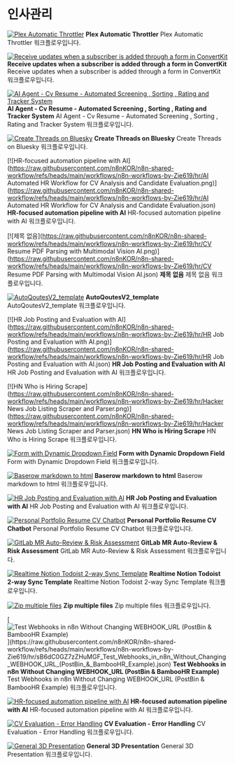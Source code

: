 # 인사관리

[![Plex Automatic Throttler](https://raw.githubusercontent.com/n8nKOR/n8n-shared-workflow/refs/heads/main/workflows/n8n-workflows-by-Zie619/hr/11_Plex_Automatic_Throttler.png)](https://raw.githubusercontent.com/n8nKOR/n8n-shared-workflow/refs/heads/main/workflows/n8n-workflows-by-Zie619/hr/11_Plex_Automatic_Throttler.json)
**Plex Automatic Throttler**
Plex Automatic Throttler 워크플로우입니다.

[![Receive updates when a subscriber is added through a form in ConvertKit](https://raw.githubusercontent.com/n8nKOR/n8n-shared-workflow/refs/heads/main/workflows/n8n-workflows-by-Zie619/hr/28_Receive_updates_when_a_subscriber_is_added_through_a_form_in_ConvertKit.png)](https://raw.githubusercontent.com/n8nKOR/n8n-shared-workflow/refs/heads/main/workflows/n8n-workflows-by-Zie619/hr/28_Receive_updates_when_a_subscriber_is_added_through_a_form_in_ConvertKit.json)
**Receive updates when a subscriber is added through a form in ConvertKit**
Receive updates when a subscriber is added through a form in ConvertKit 워크플로우입니다.

[![AI Agent - Cv Resume - Automated Screening , Sorting , Rating and Tracker System](https://raw.githubusercontent.com/n8nKOR/n8n-shared-workflow/refs/heads/main/workflows/n8n-workflows-by-Zie619/hr/2ddwHvuidKc6lZia_AI_Agent_-_Cv_Resume_-_Automated_Screening_,_Sorting_,_Rating_and_Tracker_System.png)](https://raw.githubusercontent.com/n8nKOR/n8n-shared-workflow/refs/heads/main/workflows/n8n-workflows-by-Zie619/hr/2ddwHvuidKc6lZia_AI_Agent_-_Cv_Resume_-_Automated_Screening_,_Sorting_,_Rating_and_Tracker_System.json)
**AI Agent - Cv Resume - Automated Screening , Sorting , Rating and Tracker System**
AI Agent - Cv Resume - Automated Screening , Sorting , Rating and Tracker System 워크플로우입니다.

[![Create Threads on Bluesky](https://raw.githubusercontent.com/n8nKOR/n8n-shared-workflow/refs/heads/main/workflows/n8n-workflows-by-Zie619/hr/7ZIG5xxEACMBgj4Z_Create_Threads_on_Bluesky.png)](https://raw.githubusercontent.com/n8nKOR/n8n-shared-workflow/refs/heads/main/workflows/n8n-workflows-by-Zie619/hr/7ZIG5xxEACMBgj4Z_Create_Threads_on_Bluesky.json)
**Create Threads on Bluesky**
Create Threads on Bluesky 워크플로우입니다.

[![HR-focused automation pipeline with AI](https://raw.githubusercontent.com/n8nKOR/n8n-shared-workflow/refs/heads/main/workflows/n8n-workflows-by-Zie619/hr/AI Automated HR Workflow for CV Analysis and Candidate Evaluation.png)](https://raw.githubusercontent.com/n8nKOR/n8n-shared-workflow/refs/heads/main/workflows/n8n-workflows-by-Zie619/hr/AI Automated HR Workflow for CV Analysis and Candidate Evaluation.json)
**HR-focused automation pipeline with AI**
HR-focused automation pipeline with AI 워크플로우입니다.

[![제목 없음](https://raw.githubusercontent.com/n8nKOR/n8n-shared-workflow/refs/heads/main/workflows/n8n-workflows-by-Zie619/hr/CV Resume PDF Parsing with Multimodal Vision AI.png)](https://raw.githubusercontent.com/n8nKOR/n8n-shared-workflow/refs/heads/main/workflows/n8n-workflows-by-Zie619/hr/CV Resume PDF Parsing with Multimodal Vision AI.json)
**제목 없음**
제목 없음 워크플로우입니다.

[![AutoQoutesV2_template](https://raw.githubusercontent.com/n8nKOR/n8n-shared-workflow/refs/heads/main/workflows/n8n-workflows-by-Zie619/hr/CvXjXG4SFnN0ioJQ_AutoQoutesV2_template.png)](https://raw.githubusercontent.com/n8nKOR/n8n-shared-workflow/refs/heads/main/workflows/n8n-workflows-by-Zie619/hr/CvXjXG4SFnN0ioJQ_AutoQoutesV2_template.json)
**AutoQoutesV2_template**
AutoQoutesV2_template 워크플로우입니다.

[![HR Job Posting and Evaluation with AI](https://raw.githubusercontent.com/n8nKOR/n8n-shared-workflow/refs/heads/main/workflows/n8n-workflows-by-Zie619/hr/HR Job Posting and Evaluation with AI.png)](https://raw.githubusercontent.com/n8nKOR/n8n-shared-workflow/refs/heads/main/workflows/n8n-workflows-by-Zie619/hr/HR Job Posting and Evaluation with AI.json)
**HR Job Posting and Evaluation with AI**
HR Job Posting and Evaluation with AI 워크플로우입니다.

[![HN Who is Hiring Scrape](https://raw.githubusercontent.com/n8nKOR/n8n-shared-workflow/refs/heads/main/workflows/n8n-workflows-by-Zie619/hr/Hacker News Job Listing Scraper and Parser.png)](https://raw.githubusercontent.com/n8nKOR/n8n-shared-workflow/refs/heads/main/workflows/n8n-workflows-by-Zie619/hr/Hacker News Job Listing Scraper and Parser.json)
**HN Who is Hiring Scrape**
HN Who is Hiring Scrape 워크플로우입니다.

[![Form with Dynamic Dropdown Field](https://raw.githubusercontent.com/n8nKOR/n8n-shared-workflow/refs/heads/main/workflows/n8n-workflows-by-Zie619/hr/RKbQHfblpcvMGZ4w_Form_with_Dynamic_Dropdown_Field.png)](https://raw.githubusercontent.com/n8nKOR/n8n-shared-workflow/refs/heads/main/workflows/n8n-workflows-by-Zie619/hr/RKbQHfblpcvMGZ4w_Form_with_Dynamic_Dropdown_Field.json)
**Form with Dynamic Dropdown Field**
Form with Dynamic Dropdown Field 워크플로우입니다.

[![Baserow markdown to html](https://raw.githubusercontent.com/n8nKOR/n8n-shared-workflow/refs/heads/main/workflows/n8n-workflows-by-Zie619/hr/cMccNWyyvptrhRt6_Baserow_markdown_to_html.png)](https://raw.githubusercontent.com/n8nKOR/n8n-shared-workflow/refs/heads/main/workflows/n8n-workflows-by-Zie619/hr/cMccNWyyvptrhRt6_Baserow_markdown_to_html.json)
**Baserow markdown to html**
Baserow markdown to html 워크플로우입니다.

[![HR Job Posting and Evaluation with AI](https://raw.githubusercontent.com/n8nKOR/n8n-shared-workflow/refs/heads/main/workflows/n8n-workflows-by-Zie619/hr/eMxH0GjgfWEvBDic_HR_Job_Posting_and_Evaluation_with_AI.png)](https://raw.githubusercontent.com/n8nKOR/n8n-shared-workflow/refs/heads/main/workflows/n8n-workflows-by-Zie619/hr/eMxH0GjgfWEvBDic_HR_Job_Posting_and_Evaluation_with_AI.json)
**HR Job Posting and Evaluation with AI**
HR Job Posting and Evaluation with AI 워크플로우입니다.

[![Personal Portfolio Resume CV Chatbot](https://raw.githubusercontent.com/n8nKOR/n8n-shared-workflow/refs/heads/main/workflows/n8n-workflows-by-Zie619/hr/hzwyrm761fxBLiG8_Personal_Portfolio_Resume_CV_Chatbot.png)](https://raw.githubusercontent.com/n8nKOR/n8n-shared-workflow/refs/heads/main/workflows/n8n-workflows-by-Zie619/hr/hzwyrm761fxBLiG8_Personal_Portfolio_Resume_CV_Chatbot.json)
**Personal Portfolio Resume CV Chatbot**
Personal Portfolio Resume CV Chatbot 워크플로우입니다.

[![GitLab MR Auto-Review & Risk Assessment](https://raw.githubusercontent.com/n8nKOR/n8n-shared-workflow/refs/heads/main/workflows/n8n-workflows-by-Zie619/hr/jzcvnlV8g6aseE4A_GitLab_MR_Auto-Review_&_Risk_Assessment.png)](https://raw.githubusercontent.com/n8nKOR/n8n-shared-workflow/refs/heads/main/workflows/n8n-workflows-by-Zie619/hr/jzcvnlV8g6aseE4A_GitLab_MR_Auto-Review_&_Risk_Assessment.json)
**GitLab MR Auto-Review & Risk Assessment**
GitLab MR Auto-Review & Risk Assessment 워크플로우입니다.

[![Realtime Notion Todoist 2-way Sync Template](https://raw.githubusercontent.com/n8nKOR/n8n-shared-workflow/refs/heads/main/workflows/n8n-workflows-by-Zie619/hr/k9abwUyVzl7OCsAl_Realtime_Notion_Todoist_2-way_Sync_Template.png)](https://raw.githubusercontent.com/n8nKOR/n8n-shared-workflow/refs/heads/main/workflows/n8n-workflows-by-Zie619/hr/k9abwUyVzl7OCsAl_Realtime_Notion_Todoist_2-way_Sync_Template.json)
**Realtime Notion Todoist 2-way Sync Template**
Realtime Notion Todoist 2-way Sync Template 워크플로우입니다.

[![Zip multiple files](https://raw.githubusercontent.com/n8nKOR/n8n-shared-workflow/refs/heads/main/workflows/n8n-workflows-by-Zie619/hr/r3qHlCVCczqTw3pP_Zip_multiple_files.png)](https://raw.githubusercontent.com/n8nKOR/n8n-shared-workflow/refs/heads/main/workflows/n8n-workflows-by-Zie619/hr/r3qHlCVCczqTw3pP_Zip_multiple_files.json)
**Zip multiple files**
Zip multiple files 워크플로우입니다.

[![Test Webhooks in n8n Without Changing WEBHOOK_URL (PostBin & BambooHR Example)](https://raw.githubusercontent.com/n8nKOR/n8n-shared-workflow/refs/heads/main/workflows/n8n-workflows-by-Zie619/hr/sB6dC0GZ7zZHuMGF_Test_Webhooks_in_n8n_Without_Changing_WEBHOOK_URL_(PostBin_&_BambooHR_Example).png)](https://raw.githubusercontent.com/n8nKOR/n8n-shared-workflow/refs/heads/main/workflows/n8n-workflows-by-Zie619/hr/sB6dC0GZ7zZHuMGF_Test_Webhooks_in_n8n_Without_Changing_WEBHOOK_URL_(PostBin_&_BambooHR_Example).json)
**Test Webhooks in n8n Without Changing WEBHOOK_URL (PostBin & BambooHR Example)**
Test Webhooks in n8n Without Changing WEBHOOK_URL (PostBin & BambooHR Example) 워크플로우입니다.

[![HR-focused automation pipeline with AI](https://raw.githubusercontent.com/n8nKOR/n8n-shared-workflow/refs/heads/main/workflows/n8n-workflows-by-Zie619/hr/t1P14FvfibKYCh3E_HR-focused_automation_pipeline_with_AI.png)](https://raw.githubusercontent.com/n8nKOR/n8n-shared-workflow/refs/heads/main/workflows/n8n-workflows-by-Zie619/hr/t1P14FvfibKYCh3E_HR-focused_automation_pipeline_with_AI.json)
**HR-focused automation pipeline with AI**
HR-focused automation pipeline with AI 워크플로우입니다.

[![CV Evaluation - Error Handling](https://raw.githubusercontent.com/n8nKOR/n8n-shared-workflow/refs/heads/main/workflows/n8n-workflows-by-Zie619/hr/vnhhf9aNsw0kzdBV_CV_Evaluation_-_Error_Handling.png)](https://raw.githubusercontent.com/n8nKOR/n8n-shared-workflow/refs/heads/main/workflows/n8n-workflows-by-Zie619/hr/vnhhf9aNsw0kzdBV_CV_Evaluation_-_Error_Handling.json)
**CV Evaluation - Error Handling**
CV Evaluation - Error Handling 워크플로우입니다.

[![General 3D Presentation](https://raw.githubusercontent.com/n8nKOR/n8n-shared-workflow/refs/heads/main/workflows/n8n-workflows-by-Zie619/hr/vpZ1wpsniCvKYjCF_General_3D_Presentation.png)](https://raw.githubusercontent.com/n8nKOR/n8n-shared-workflow/refs/heads/main/workflows/n8n-workflows-by-Zie619/hr/vpZ1wpsniCvKYjCF_General_3D_Presentation.json)
**General 3D Presentation**
General 3D Presentation 워크플로우입니다.

